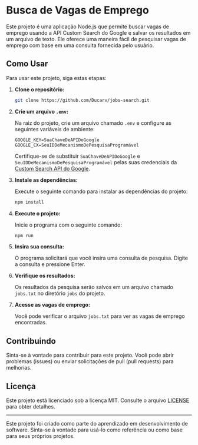# Busca de Vagas de Emprego

Este projeto é uma aplicação Node.js que permite buscar vagas de emprego usando a API Custom Search do Google e salvar os resultados em um arquivo de texto. Ele oferece uma maneira fácil de pesquisar vagas de emprego com base em uma consulta fornecida pelo usuário.

## Como Usar

Para usar este projeto, siga estas etapas:

1. **Clone o repositório:**

   ```bash
   git clone https://github.com/Ducarv/jobs-search.git
   ```

2. **Crie um arquivo `.env`:**

   Na raiz do projeto, crie um arquivo chamado `.env` e configure as seguintes variáveis de ambiente:

   ```dotenv
   GOOGLE_KEY=SuaChaveDeAPIDoGoogle
   GOOGLE_CX=SeuIDDeMecanismoDePesquisaProgramável
   ```

   Certifique-se de substituir `SuaChaveDeAPIDoGoogle` e `SeuIDDeMecanismoDePesquisaProgramável` pelas suas credenciais da [Custom Search API do Google](https://developers.google.com/custom-search/docs/tutorial/introduction).

3. **Instale as dependências:**

   Execute o seguinte comando para instalar as dependências do projeto:

   ```bash
   npm install
   ```

4. **Execute o projeto:**

   Inicie o programa com o seguinte comando:

   ```bash
   npm run
   ```

5. **Insira sua consulta:**

   O programa solicitará que você insira uma consulta de pesquisa. Digite a consulta e pressione Enter.

6. **Verifique os resultados:**

   Os resultados da pesquisa serão salvos em um arquivo chamado `jobs.txt` no diretório `jobs` do projeto.

7. **Acesse as vagas de emprego:**

   Você pode verificar o arquivo `jobs.txt` para ver as vagas de emprego encontradas.

## Contribuindo

Sinta-se à vontade para contribuir para este projeto. Você pode abrir problemas (issues) ou enviar solicitações de pull (pull requests) para melhorias.

## Licença

Este projeto está licenciado sob a licença MIT. Consulte o arquivo [LICENSE](LICENSE) para obter detalhes.

---

Este projeto foi criado como parte do aprendizado em desenvolvimento de software. Sinta-se à vontade para usá-lo como referência ou como base para seus próprios projetos.
```
